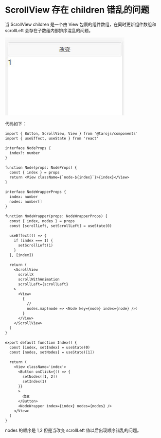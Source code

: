 # ScrollView 存在 children 错乱的问题

当 ScrollView children 是一个由 View 包裹的组件数组，在同时更新组件数组和 scrollLeft 会存在子数组内部排序混乱的问题。


![h5](https://raw.githubusercontent.com/taroify/taro339-maprender/main/images/render.png)

代码如下：

```tsx
import { Button, ScrollView, View } from '@tarojs/components'
import { useEffect, useState } from 'react'

interface NodeProps {
  index?: number
}

function Node(props: NodeProps) {
  const { index } = props
  return <View className={`node-${index}`}>{index}</View>
}

interface NodeWrapperProps {
  index: number
  nodes: number[]
}

function NodeWrapper(props: NodeWrapperProps) {
  const { index, nodes } = props
  const [scrollLeft, setScrollLeft] = useState(0)

  useEffect(() => {
    if (index === 1) {
      setScrollLeft(1)
    }
  }, [index])

  return (
    <ScrollView
      scrollX
      scrollWithAnimation
      scrollLeft={scrollLeft}
    >
      <View>
        {
          //
          nodes.map(node => <Node key={node} index={node} />)
        }
      </View>
    </ScrollView>
  )
}

export default function Index() {
  const [index, setIndex] = useState(0)
  const [nodes, setNodes] = useState([1])

  return (
    <View className='index'>
      <Button onClick={() => {
        setNodes([1, 2])
        setIndex(1)
      }}
      >
        改变
      </Button>
      <NodeWrapper index={index} nodes={nodes} />
    </View>
  )
}

```
nodes 的顺序是 1,2 但是当改变 scrollLeft 值以后出现顺序错乱的问题。

